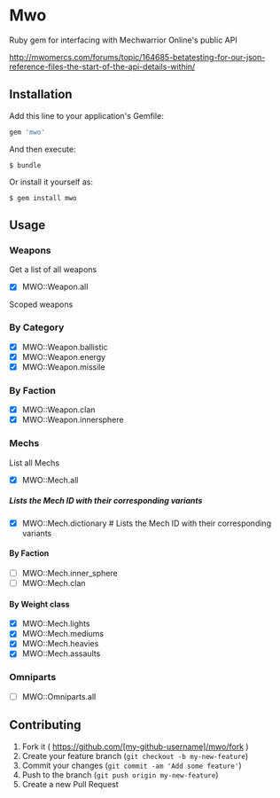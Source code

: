 # Mwo

Ruby gem for interfacing with Mechwarrior Online's public API

http://mwomercs.com/forums/topic/164685-betatesting-for-our-json-reference-files-the-start-of-the-api-details-within/

## Installation

Add this line to your application's Gemfile:

```ruby
gem 'mwo'
```

And then execute:

    $ bundle

Or install it yourself as:

    $ gem install mwo

## Usage

### Weapons

Get a list of all weapons

- [x] MWO::Weapon.all

Scoped weapons

### By Category

- [x] MWO::Weapon.ballistic
- [x] MWO::Weapon.energy
- [x] MWO::Weapon.missile

### By Faction

- [x] MWO::Weapon.clan
- [x] MWO::Weapon.innersphere

### Mechs

List all Mechs

- [x] MWO::Mech.all

##### Lists the Mech ID with their corresponding variants

- [x] MWO::Mech.dictionary # Lists the Mech ID with their corresponding variants

#### By Faction

- [ ] MWO::Mech.inner_sphere
- [ ] MWO::Mech.clan

#### By Weight class

- [x] MWO::Mech.lights
- [x] MWO::Mech.mediums
- [x] MWO::Mech.heavies
- [x] MWO::Mech.assaults

### Omniparts

- [ ] MWO::Omniparts.all

## Contributing

1. Fork it ( https://github.com/[my-github-username]/mwo/fork )
2. Create your feature branch (`git checkout -b my-new-feature`)
3. Commit your changes (`git commit -am 'Add some feature'`)
4. Push to the branch (`git push origin my-new-feature`)
5. Create a new Pull Request
